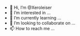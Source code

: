 - 👋 Hi, I’m @Xeroleiser
- 👀 I’m interested in ...
- 🌱 I’m currently learning ...
- 💞️ I’m looking to collaborate on ...
- 📫 How to reach me ...

<!---
Xeroleiser/Xeroleiser is a ✨ special ✨ repository because its `README.md` (this file) appears on your GitHub profile.
You can click the Preview link to take a look at your changes.
--->

